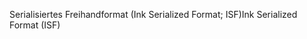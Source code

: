 <span data-ttu-id="e294e-101">Serialisiertes Freihandformat (Ink Serialized Format; ISF)</span><span class="sxs-lookup"><span data-stu-id="e294e-101">Ink Serialized Format (ISF)</span></span>